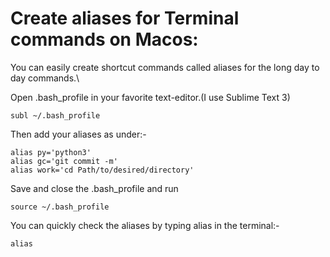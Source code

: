 # Create aliases for Terminal commands on Macos:

You can easily create shortcut commands called aliases for the long day to day commands.\

Open .bash_profile in your favorite text-editor.(I use Sublime Text 3)

`subl ~/.bash_profile`

Then add your aliases as under:-
```
alias py='python3'
alias gc='git commit -m'
alias work='cd Path/to/desired/directory'
```
Save and close the .bash_profile and run 

`source ~/.bash_profile `

You can quickly check the aliases by typing alias in the terminal:-

`alias`
